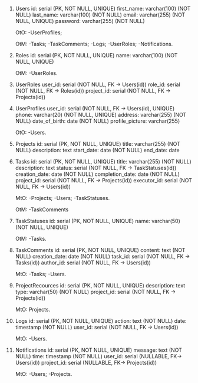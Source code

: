 1. Users
	id: serial (PK, NOT NULL, UNIQUE)
	first_name: varchar(100) (NOT NULL)
	last_name: varchar(100) (NOT NULL)
	email: varchar(255) (NOT NULL, UNIQUE)
	password: varchar(255) (NOT NULL)

	OtO:
		-UserProfiles;
		
	OtM:
		-Tasks;
		-TaskComments;
		-Logs;
		-UserRoles;
		-Notifications.


2. Roles
	id: serial (PK, NOT NULL, UNIQUE)
	name: varchar(100) (NOT NULL, UNIQUE)

	OtM:
		-UserRoles.
	
	
3. UserRoles
	user_id: serial (NOT NULL, FK -> Users(id))
	role_id: serial (NOT NULL, FK -> Roles(id))
	project_id: serial (NOT NULL, FK -> Projects(id))
	

4. UserProfiles
	user_id: serial (NOT NULL, FK -> Users(id), UNIQUE)
	phone: varchar(20) (NOT NULL, UNIQUE)
	address: varchar(255) (NOT NULL)
	date_of_birth: date (NOT NULL)
	profile_picture: varchar(255)

	OtO:
		-Users.
	

5. Projects
	id: serial (PK, NOT NULL, UNIQUE)
	title: varchar(255) (NOT NULL)
	description: text
	start_date: date (NOT NULL)
	end_date: date
	
	
6. Tasks
	id: serial (PK, NOT NULL, UNIQUE)
	title: varchar(255) (NOT NULL)
	description: text
	status: serial (NOT NULL, FK -> TaskStatuses(id))
	creation_date: date (NOT NULL)
	completion_date: date (NOT NULL)
	project_id: serial (NOT NULL, FK -> Projects(id))
	executor_id: serial (NOT NULL, FK -> Users(id))
	
	MtO:
		-Projects;
		-Users;
		-TaskStatuses.
		
	OtM:
		-TaskComments
	
	
7. TaskStatuses
	id: serial (PK, NOT NULL, UNIQUE)
	name: varchar(50) (NOT NULL, UNIQUE)
	
	OtM:
		-Tasks.


8. TaskComments
	id: serial (PK, NOT NULL, UNIQUE)
	content: text (NOT NULL)
	creation_date: date (NOT NULL)
	task_id: serial (NOT NULL, FK -> Tasks(id))
	author_id: serial (NOT NULL, FK -> Users(id))
	
	MtO:
		-Tasks;
		-Users.
	
	
9. ProjectRecources
	id: serial (PK, NOT NULL, UNIQUE)
	description: text
	type: varchar(50) (NOT NULL)
	project_id: serial (NOT NULL, FK -> Projects(id))
	
	MtO:
		Projects.
	
	
10. Logs
	id: serial (PK, NOT NULL, UNIQUE)
	action: text (NOT NULL)
	date: timestamp (NOT NULL)
	user_id: serial (NOT NULL, FK -> Users(id))
	
	MtO:
		-Users.
	
	
11. Notifications
	id: serial (PK, NOT NULL, UNIQUE)
	message: text (NOT NULL)
	time: timestamp (NOT NULL)
	user_id: serial (NULLABLE, FK-> Users(id))
	project_id: serial (NULLABLE, FK-> Projects(id))
	
	MtO:
		-Users;
		-Projects.